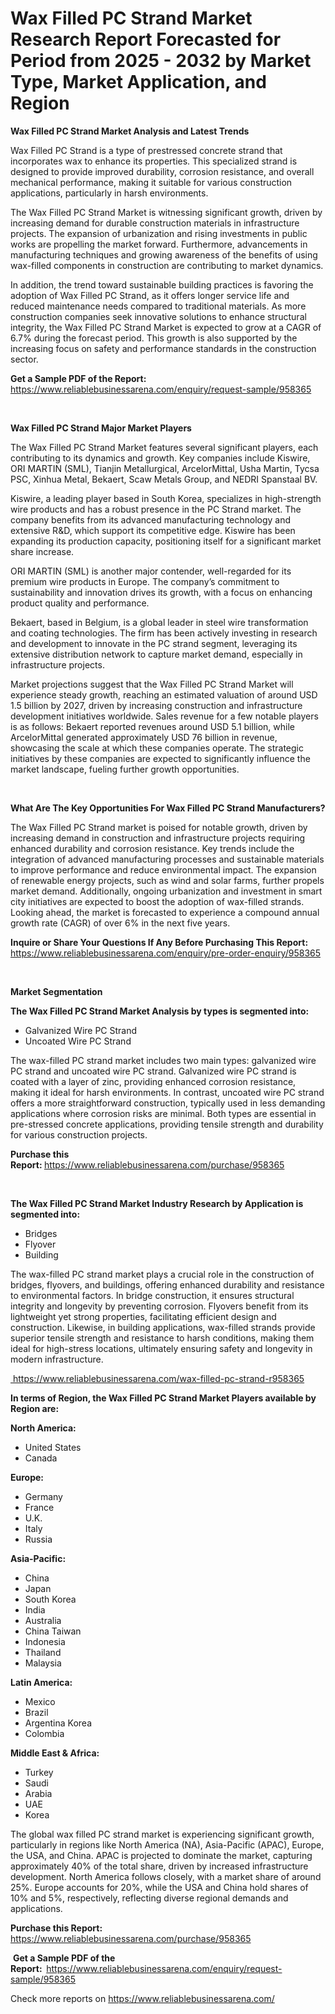 <p><h1>Wax Filled PC Strand Market Research Report Forecasted for Period from 2025 -  2032 by Market Type, Market Application, and Region</h1></p><p><strong>Wax Filled PC Strand Market Analysis and Latest Trends</strong></p>
<p><p>Wax Filled PC Strand is a type of prestressed concrete strand that incorporates wax to enhance its properties. This specialized strand is designed to provide improved durability, corrosion resistance, and overall mechanical performance, making it suitable for various construction applications, particularly in harsh environments.</p><p>The Wax Filled PC Strand Market is witnessing significant growth, driven by increasing demand for durable construction materials in infrastructure projects. The expansion of urbanization and rising investments in public works are propelling the market forward. Furthermore, advancements in manufacturing techniques and growing awareness of the benefits of using wax-filled components in construction are contributing to market dynamics.</p><p>In addition, the trend toward sustainable building practices is favoring the adoption of Wax Filled PC Strand, as it offers longer service life and reduced maintenance needs compared to traditional materials. As more construction companies seek innovative solutions to enhance structural integrity, the Wax Filled PC Strand Market is expected to grow at a CAGR of 6.7% during the forecast period. This growth is also supported by the increasing focus on safety and performance standards in the construction sector.</p></p>
<p><strong>Get a Sample PDF of the Report:&nbsp;</strong> <a href="https://www.reliablebusinessarena.com/enquiry/request-sample/958365?utm_campaign=3272&utm_medium=2&utm_source=Github&utm_content=ia&utm_term=21032025&utm_id=wax-filled-pc-strand">https://www.reliablebusinessarena.com/enquiry/request-sample/958365</a></p>
<p>&nbsp;</p>
<p><strong>Wax Filled PC Strand Major Market Players</strong></p>
<p><p>The Wax Filled PC Strand Market features several significant players, each contributing to its dynamics and growth. Key companies include Kiswire, ORI MARTIN (SML), Tianjin Metallurgical, ArcelorMittal, Usha Martin, Tycsa PSC, Xinhua Metal, Bekaert, Scaw Metals Group, and NEDRI Spanstaal BV.</p><p>Kiswire, a leading player based in South Korea, specializes in high-strength wire products and has a robust presence in the PC Strand market. The company benefits from its advanced manufacturing technology and extensive R&D, which support its competitive edge. Kiswire has been expanding its production capacity, positioning itself for a significant market share increase.</p><p>ORI MARTIN (SML) is another major contender, well-regarded for its premium wire products in Europe. The company’s commitment to sustainability and innovation drives its growth, with a focus on enhancing product quality and performance.</p><p>Bekaert, based in Belgium, is a global leader in steel wire transformation and coating technologies. The firm has been actively investing in research and development to innovate in the PC strand segment, leveraging its extensive distribution network to capture market demand, especially in infrastructure projects.</p><p>Market projections suggest that the Wax Filled PC Strand Market will experience steady growth, reaching an estimated valuation of around USD 1.5 billion by 2027, driven by increasing construction and infrastructure development initiatives worldwide. Sales revenue for a few notable players is as follows: Bekaert reported revenues around USD 5.1 billion, while ArcelorMittal generated approximately USD 76 billion in revenue, showcasing the scale at which these companies operate. The strategic initiatives by these companies are expected to significantly influence the market landscape, fueling further growth opportunities.</p></p>
<p>&nbsp;</p>
<p><strong>What Are The Key Opportunities For Wax Filled PC Strand Manufacturers?</strong></p>
<p><p>The Wax Filled PC Strand market is poised for notable growth, driven by increasing demand in construction and infrastructure projects requiring enhanced durability and corrosion resistance. Key trends include the integration of advanced manufacturing processes and sustainable materials to improve performance and reduce environmental impact. The expansion of renewable energy projects, such as wind and solar farms, further propels market demand. Additionally, ongoing urbanization and investment in smart city initiatives are expected to boost the adoption of wax-filled strands. Looking ahead, the market is forecasted to experience a compound annual growth rate (CAGR) of over 6% in the next five years.</p></p>
<p><strong>Inquire or Share Your Questions If Any Before Purchasing This Report:</strong> <a href="https://www.reliablebusinessarena.com/enquiry/pre-order-enquiry/958365?utm_campaign=3272&utm_medium=2&utm_source=Github&utm_content=ia&utm_term=21032025&utm_id=wax-filled-pc-strand">https://www.reliablebusinessarena.com/enquiry/pre-order-enquiry/958365</a></p>
<p>&nbsp;</p>
<p><strong>Market Segmentation</strong></p>
<p><strong>The Wax Filled PC Strand Market Analysis by types is segmented into:</strong></p>
<p><ul><li>Galvanized Wire PC Strand</li><li>Uncoated Wire PC Strand</li></ul></p>
<p><p>The wax-filled PC strand market includes two main types: galvanized wire PC strand and uncoated wire PC strand. Galvanized wire PC strand is coated with a layer of zinc, providing enhanced corrosion resistance, making it ideal for harsh environments. In contrast, uncoated wire PC strand offers a more straightforward construction, typically used in less demanding applications where corrosion risks are minimal. Both types are essential in pre-stressed concrete applications, providing tensile strength and durability for various construction projects.</p></p>
<p><strong>Purchase this Report:&nbsp;</strong><a href="https://www.reliablebusinessarena.com/purchase/958365?utm_campaign=3272&utm_medium=2&utm_source=Github&utm_content=ia&utm_term=21032025&utm_id=wax-filled-pc-strand">https://www.reliablebusinessarena.com/purchase/958365</a></p>
<p>&nbsp;</p>
<p><strong>The Wax Filled PC Strand Market Industry Research by Application is segmented into:</strong></p>
<p><ul><li>Bridges</li><li>Flyover</li><li>Building</li></ul></p>
<p><p>The wax-filled PC strand market plays a crucial role in the construction of bridges, flyovers, and buildings, offering enhanced durability and resistance to environmental factors. In bridge construction, it ensures structural integrity and longevity by preventing corrosion. Flyovers benefit from its lightweight yet strong properties, facilitating efficient design and construction. Likewise, in building applications, wax-filled strands provide superior tensile strength and resistance to harsh conditions, making them ideal for high-stress locations, ultimately ensuring safety and longevity in modern infrastructure.</p></p>
<p><a href="https://www.reliablebusinessarena.com/wax-filled-pc-strand-r958365?utm_campaign=3272&utm_medium=2&utm_source=Github&utm_content=ia&utm_term=21032025&utm_id=wax-filled-pc-strand">&nbsp;https://www.reliablebusinessarena.com/wax-filled-pc-strand-r958365</a></p>
<p><strong>In terms of Region, the Wax Filled PC Strand Market Players available by Region are:</strong></p>
<p>
    <p> <strong> North America: </strong>
        <ul>
            <li>United States</li>
            <li>Canada</li>
        </ul>
        </p> 
    <p> <strong> Europe: </strong>
        <ul>
            <li>Germany</li>
            <li>France</li>
            <li>U.K.</li>
            <li>Italy</li>
            <li>Russia</li>
        </ul>
        </p> 
    <p> <strong> Asia-Pacific: </strong>
        <ul>
            <li>China</li>
            <li>Japan</li>
            <li>South Korea</li>
            <li>India</li>
            <li>Australia</li>
            <li>China Taiwan</li>
            <li>Indonesia</li>
            <li>Thailand</li>
            <li>Malaysia</li>
        </ul>
        </p> 
    <p> <strong> Latin America: </strong>
        <ul>
            <li>Mexico</li>
            <li>Brazil</li>
            <li>Argentina Korea</li>
            <li>Colombia</li>
        </ul>
        </p> 
    <p> <strong> Middle East & Africa: </strong>
        <ul>
            <li>Turkey</li>
            <li>Saudi</li>
            <li>Arabia</li>
            <li>UAE</li>
            <li>Korea</li>
        </ul>
    </p>
    </p>
<p><p>The global wax filled PC strand market is experiencing significant growth, particularly in regions like North America (NA), Asia-Pacific (APAC), Europe, the USA, and China. APAC is projected to dominate the market, capturing approximately 40% of the total share, driven by increased infrastructure development. North America follows closely, with a market share of around 25%. Europe accounts for 20%, while the USA and China hold shares of 10% and 5%, respectively, reflecting diverse regional demands and applications.</p></p>
<p><strong>Purchase this Report: </strong><a href="https://www.reliablebusinessarena.com/purchase/958365?utm_campaign=3272&utm_medium=2&utm_source=Github&utm_content=ia&utm_term=21032025&utm_id=wax-filled-pc-strand">https://www.reliablebusinessarena.com/purchase/958365</a></p>
<p>&nbsp;<strong>Get a Sample PDF of the Report:&nbsp;&nbsp;</strong><a href="https://www.reliablebusinessarena.com/enquiry/request-sample/958365?utm_campaign=3272&utm_medium=2&utm_source=Github&utm_content=ia&utm_term=21032025&utm_id=wax-filled-pc-strand">https://www.reliablebusinessarena.com/enquiry/request-sample/958365</a></p>
<p><strong></strong></p>
<p>Check more reports on <a href="https://www.reliablebusinessarena.com/?utm_campaign=3272&utm_medium=2&utm_source=Github&utm_content=ia&utm_term=21032025&utm_id=wax-filled-pc-strand">https://www.reliablebusinessarena.com/</a></p>